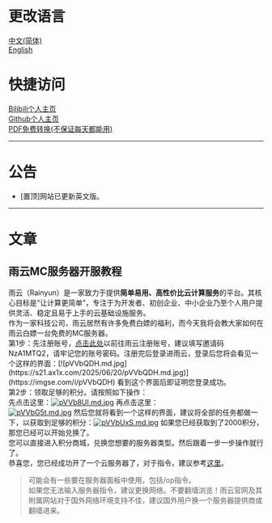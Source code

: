 # 更改语言  
[中文(简体)](index_cn.html)  
[English](index.html)
# 快捷访问    
[Bilibili个人主页](https://space.bilibili.com/3537110394997567?spm_id_from=333.1007.0.0)  
[Github个人主页](github.com/Xiaoyang4547)  
[PDF免费转换(不保证每天都能用)](http://momopdf.ltzy.top:64225)
***
# 公告  
* [置顶]网站已更新英文版。
***
# 文章
## 雨云MC服务器开服教程  
雨云（Rainyun）是一家致力于提供**简单易用、高性价比云计算服务**的平台。其核心目标是“让计算更简单”，专注于为开发者、初创企业、中小企业乃至个人用户提供灵活、稳定且易于上手的云基础设施服务。  
作为一家科技公司，雨云居然有许多免费白嫖的福利，而今天我将会教大家如何在雨云白嫖一台免费的MC服务器。  
第1步：先注册账号，[点击此处](https://www.rainyun.com/NzA1MTQ2_)以前往雨云注册账号，建议填写邀请码NzA1MTQ2，请牢记您的账号密码。注册完后登录进雨云，登录后您将会看见一个这样的界面：[![pVVbQDH.md.jpg](https://s21.ax1x.com/2025/06/20/pVVbQDH.md.jpg)](https://imgse.com/i/pVVbQDH)
看到这个界面后即证明您登录成功。  
第2步：领取足够的积分。请按照如下操作：  
先点击这里：[![pVVb8UI.md.jpg](https://s21.ax1x.com/2025/06/20/pVVb8UI.md.jpg)](https://imgse.com/i/pVVb8UI)
再点击这里：  
[![pVVbG5t.md.jpg](https://s21.ax1x.com/2025/06/20/pVVbG5t.md.jpg)](https://imgse.com/i/pVVbG5t)
然后您就将看到一个这样的界面，建议将全部的任务都做一下，以获取到足够的积分：[![pVVbUxS.md.jpg](https://s21.ax1x.com/2025/06/20/pVVbUxS.md.jpg)](https://imgse.com/i/pVVbUxS)
如果您已经获取到了2000积分，那您已经可以开始兑换了。  
您可以直接进入积分商城，兑换您想要的服务器类型。然后跟着一步一步操作就行了。  
恭喜您，您已经成功开了一个云服务器了，对于指令，建议参考[这里](https://fairysen.com/472.html)。  
>可能会有一些要在服务器面板中使用，包括/op指令。  
>如果您无法输入服务器指令，建议更换网络。不要翻墙浏览！雨云官网及其附属网站对于国外网络环境支持不佳，建议国外用户换一个服务器提供商或翻墙进来。
